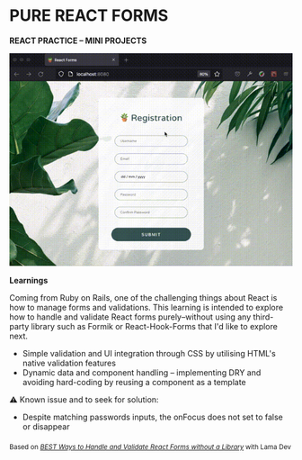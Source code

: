 # PURE REACT FORMS

**REACT PRACTICE – MINI PROJECTS**

![screenshot](./docs/ss.gif)


**Learnings**

Coming from Ruby on Rails, one of the challenging things about React is how to manage forms and validations. This learning is intended to explore how to handle and validate React forms purely–without using any third-party library such as Formik or React-Hook-Forms that I'd like to explore next. 

- Simple validation and UI integration through CSS by utilising HTML's native validation features
- Dynamic data and component handling – implementing DRY and avoiding hard-coding by reusing a component as a template

⚠️ Known issue and to seek for solution:

- Despite matching passwords inputs, the onFocus does not set to false or disappear

<sub>Based on [*BEST Ways to Handle and Validate React Forms without a Library*](https://youtu.be/tIdNeoHniEY) with Lama Dev</sub>
